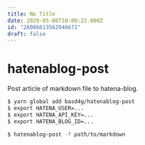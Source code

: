 ```yaml
---
title: No Title
date: 2020-05-06T10:00:22.000Z
id: "26006613562946671"
draft: false
---
```

# hatenablog-post

Post article of markdown file to hatena-blog.

```sh
$ yarn global add basd4g/hatenablog-post
$ export HATENA_USER=...
$ export HATENA_API_KEY=...
$ export HATENA_BLOG_ID=...

$ hatenablog-post -f path/to/markdown
```

